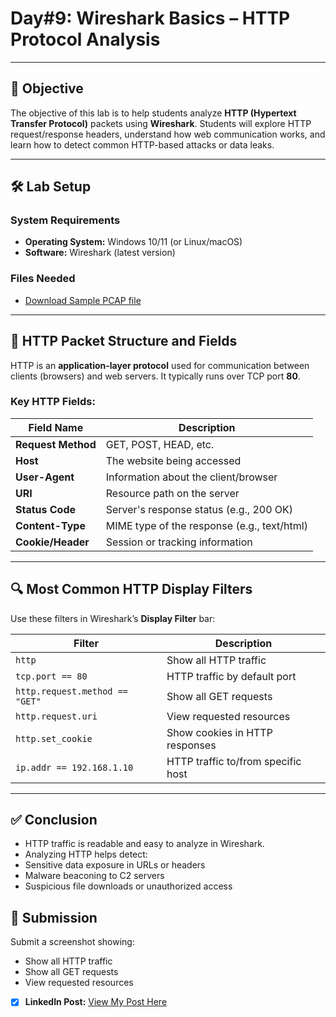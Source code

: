 # **Day#9: Wireshark Basics – HTTP Protocol Analysis**

---

## 🎯 **Objective**  
The objective of this lab is to help students analyze **HTTP (Hypertext Transfer Protocol)** packets using **Wireshark**. Students will explore HTTP request/response headers, understand how web communication works, and learn how to detect common HTTP-based attacks or data leaks.

---



## 🛠️ **Lab Setup**

### **System Requirements**
- **Operating System:** Windows 10/11 (or Linux/macOS)
- **Software:** Wireshark (latest version)

### **Files Needed**
- [Download Sample PCAP file](https://github.com/0xrajneesh/90-Days-SOC-Challenge-Beginner/raw/refs/heads/main/Protocol_Analysis_pcap.pcapng)

---

## 📘 **HTTP Packet Structure and Fields**

HTTP is an **application-layer protocol** used for communication between clients (browsers) and web servers. It typically runs over TCP port **80**.

### **Key HTTP Fields:**

| Field Name         | Description                              |
|--------------------|------------------------------------------|
| **Request Method** | GET, POST, HEAD, etc.                    |
| **Host**           | The website being accessed               |
| **User-Agent**     | Information about the client/browser     |
| **URI**            | Resource path on the server              |
| **Status Code**    | Server's response status (e.g., 200 OK)  |
| **Content-Type**   | MIME type of the response (e.g., text/html) |
| **Cookie/Header**  | Session or tracking information          |

---

## 🔍 **Most Common HTTP Display Filters**

Use these filters in Wireshark’s **Display Filter** bar:

| Filter                    | Description                              |
|---------------------------|------------------------------------------|
| `http`                   | Show all HTTP traffic                    |
| `tcp.port == 80`         | HTTP traffic by default port             |
| `http.request.method == "GET"` | Show all GET requests             |
| `http.request.uri`       | View requested resources                 |
| `http.set_cookie`        | Show cookies in HTTP responses           |
| `ip.addr == 192.168.1.10`| HTTP traffic to/from specific host       |

---

## ✅ Conclusion
- HTTP traffic is readable and easy to analyze in Wireshark.
- Analyzing HTTP helps detect:
 - Sensitive data exposure in URLs or headers
 - Malware beaconing to C2 servers
 - Suspicious file downloads or unauthorized access

## 📸 Submission
Submit a screenshot showing:
- Show all HTTP traffic
- Show all GET requests
- View requested resources       

- [x] **LinkedIn Post:** [View My Post Here](https://www.linkedin.com/posts/prajwal-kunte-008869313_socanalyst-cybersecurity-blueteam-activity-7352647216370434048-zGlR?utm_source=share&utm_medium=member_desktop&rcm=ACoAAE-u8sgBVqzP55c4GvPwfw20YNMFfe4EJ7U)
